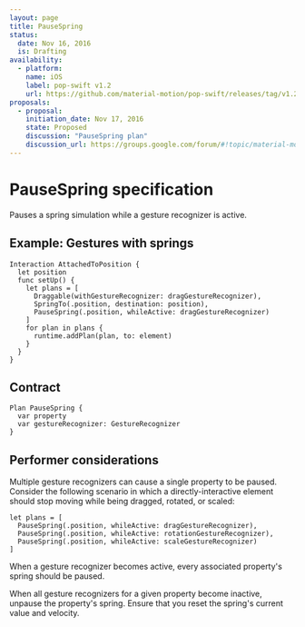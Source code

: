 ```yaml
---
layout: page
title: PauseSpring
status:
  date: Nov 16, 2016
  is: Drafting
availability:
  - platform:
    name: iOS
    label: pop-swift v1.2
    url: https://github.com/material-motion/pop-swift/releases/tag/v1.2.0
proposals:
  - proposal:
    initiation_date: Nov 17, 2016
    state: Proposed
    discussion: "PauseSpring plan"
    discussion_url: https://groups.google.com/forum/#!topic/material-motion/zBZ6D_uxHx4
---
```


# PauseSpring specification

Pauses a spring simulation while a gesture recognizer is active.

## Example: Gestures with springs

```
Interaction AttachedToPosition {
  let position
  func setUp() {
    let plans = [
      Draggable(withGestureRecognizer: dragGestureRecognizer),
      SpringTo(.position, destination: position),
      PauseSpring(.position, whileActive: dragGestureRecognizer)
    ]
    for plan in plans {
      runtime.addPlan(plan, to: element)
    }
  }
}
```

## Contract

```
Plan PauseSpring {
  var property
  var gestureRecognizer: GestureRecognizer
}
```

## Performer considerations

Multiple gesture recognizers can cause a single property to be paused. Consider the following scenario in which a directly-interactive element should stop moving while being dragged, rotated, or scaled:

```
let plans = [
  PauseSpring(.position, whileActive: dragGestureRecognizer),
  PauseSpring(.position, whileActive: rotationGestureRecognizer),
  PauseSpring(.position, whileActive: scaleGestureRecognizer)
]
```

When a gesture recognizer becomes active, every associated property's spring should be paused.

When all gesture recognizers for a given property become inactive, unpause the property's spring. Ensure that you reset the spring's current value and velocity.
